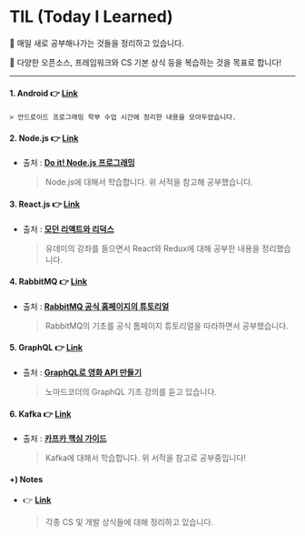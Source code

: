 # TIL (Today I Learned)

📝 매일 새로 공부해나가는 것들을 정리하고 있습니다.

📝 다양한 오픈소스, 프레임워크와 CS 기본 상식 등을 복습하는 것을 목표로 합니다!



___

#### 1. Android :point_right: [**Link**](https://github.com/3457soso/TIL/tree/master/Android)

	> 안드로이드 프로그래밍 학부 수업 시간에 정리한 내용을 모아두었습니다.



#### 2. Node.js 👉 [**Link**](https://github.com/3457soso/TIL/tree/master/Node.js)

- 출처 : [**Do it! Node.js 프로그래밍**](https://book.naver.com/bookdb/book_detail.nhn?bid=11738465)

  > Node.js에 대해서 학습합니다. 위 서적을 참고해 공부했습니다.
  >

  

#### 3. React.js 👉 [**Link**](https://github.com/3457soso/TIL/tree/master/React.js)

- 출처 : [**모던 리액트와 리덕스**](https://www.udemy.com/react-redux-korean/)

  > 유데미의 강좌를 들으면서 React와 Redux에 대해 공부한 내용을 정리했습니다.

  

#### 4. RabbitMQ 👉 [**Link**](https://github.com/3457soso/TIL/tree/master/RabbitMQ)

- 출처 : [**RabbitMQ 공식 홈페이지의 튜토리얼**](https://www.rabbitmq.com/getstarted.html)

  > RabbitMQ의 기초를 공식 톰페이지 튜토리얼을 따라하면서 공부했습니다.



#### 5. GraphQL 👉 [**Link**](https://github.com/3457soso/TIL/tree/master/GraphQL)

- 출처 : [**GraphQL로 영화 API 만들기**](https://academy.nomadcoders.co/p/make-a-movie-api-with-graphql-and-nodejs-super-begginner)

  > 노마드코더의 GraphQL 기초 강의를 듣고 있습니다.



#### 6. Kafka 👉 [**Link**](https://github.com/3457soso/TIL/tree/master/Kafka)

- 출처 : [**카프카 핵심 가이드**](https://book.naver.com/bookdb/book_detail.nhn?bid=14093855)

  > Kafka에 대해서 학습합니다. 위 서적을 참고로 공부중입니다!



#### +) Notes

- 👉 [**Link**](https://github.com/3457soso/study-spring-framework/tree/master/4_intelliJ-intro)

  > 각종 CS 및 개발 상식들에 대해 정리하고 있습니다.


